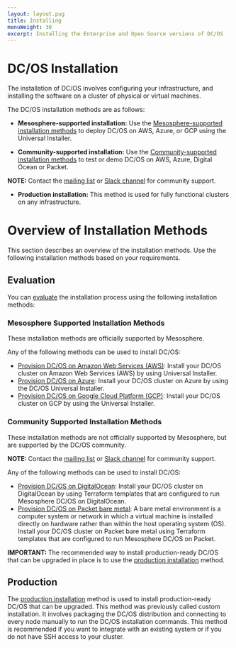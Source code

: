 ```yaml
---
layout: layout.pug
title: Installing
menuWeight: 30
excerpt: Installing the Enterprise and Open Source versions of DC/OS
---
```


# DC/OS Installation

The installation of DC/OS involves configuring your infrastructure, and installing the software on a cluster of physical or virtual machines.

The DC/OS installation methods are as follows:

- **Mesosphere-supported installation:** Use the [Mesosphere-supported installation methods](#mesosphere-supported)  to deploy DC/OS on AWS, Azure, or GCP using the Universal Installer.

- **Community-supported installation:** Use the [Community-supported installation methods](#community-supported) to test or demo DC/OS on AWS, Azure, Digital Ocean or Packet.

<p class="message--note"><strong>NOTE: </strong>Contact the <a href="https://groups.google.com/a/dcos.io/forum/#!forum/users">mailing list</a> or <a href="http://chat.dcos.io/?_ga=2.226911897.58407594.1533244861-1110201164.1520633201">Slack channel</a> for community support.</p>

- **Production installation:** This method is used for fully functional clusters on any infrastructure.

# Overview of Installation Methods
This section describes an overview of the installation methods. Use the following installation methods based on your requirements.

## Evaluation 
You can [evaluate](/1.12/installing/evaluation/) the installation process using the following installation methods:

### <a name="mesosphere-supported"></a>Mesosphere Supported Installation Methods 
These installation methods are officially supported by Mesosphere.

Any of the following methods can be used to install DC/OS:
- [Provision DC/OS on Amazon Web Services (AWS)](/1.12/installing/evaluation/mesosphere-supported-methods/aws/): Install your DC/OS cluster on Amazon Web Services (AWS) by using Universal Installer.
- [Provision DC/OS on Azure](/1.12/installing/evaluation/mesosphere-supported-methods/azure/): Install your DC/OS cluster on Azure by using the DC/OS Universal Installer.
- [Provision DC/OS on Google Cloud Platform (GCP)](/1.12/installing/evaluation/mesosphere-supported-methods/gcp/): Install your DC/OS cluster on GCP by using the Universal Installer. 

### <a name="community-supported"></a>Community Supported Installation Methods 
These installation methods are not officially supported by Mesosphere, but are supported by the DC/OS community. 

<p class="message--note"><strong>NOTE: </strong>Contact the <a href="https://groups.google.com/a/dcos.io/forum/#!forum/users">mailing list</a> or <a href="http://chat.dcos.io/?_ga=2.226911897.58407594.1533244861-1110201164.1520633201">Slack channel</a> for community support.</p>

Any of the following methods can be used to install DC/OS:
- [Provision DC/OS on DigitalOcean](/1.12/installing/evaluation/community-supported-methods/digitalocean/): Install your DC/OS cluster on DigitalOcean by using Terraform templates that are configured to run Mesosphere DC/OS on DigitalOcean.
- [Provision DC/OS on Packet bare metal](/1.12/installing/evaluation/community-supported-methods/packet/): A bare metal environment is a computer system or network in which a virtual machine is installed directly on hardware rather than within the host operating system (OS). Install your DC/OS cluster on Packet bare metal using Terraform templates that are configured to run Mesosphere DC/OS on Packet.
 
 <p class="message--important"><strong>IMPORTANT: </strong> The recommended way to install production-ready DC/OS that can be upgraded in place is to use the <a href="/1.12/installing/production/deploying-dcos/installation/">production installation</a> method.</p>

## <a name="production-install"></a>Production
The [production installation](/1.12/installing/production/) method is used to install production-ready DC/OS that can be upgraded. This method was previously called custom installation. It involves packaging the DC/OS distribution and connecting to every node manually to run the DC/OS installation commands. This method is recommended if you want to integrate with an existing system or if you do not have SSH access to your cluster.
